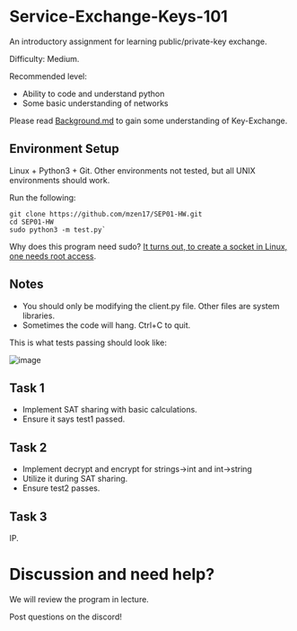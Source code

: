 # Service-Exchange-Keys-101
An introductory assignment for learning public/private-key exchange.

Difficulty: Medium.

Recommended level:
- Ability to code and understand python
- Some basic understanding of networks

Please read [Background.md](https://github.com/mzen17/SEP01-HW/blob/main/Background.md) to gain some understanding of Key-Exchange.

## Environment Setup
Linux + Python3 + Git. Other environments not tested, but all UNIX environments should work.

Run the following:

```
git clone https://github.com/mzen17/SEP01-HW.git
cd SEP01-HW
sudo python3 -m test.py`
```

Why does this program need sudo? [It turns out, to create a socket in Linux, one needs root access](https://security.stackexchange.com/questions/244635/why-do-i-need-root-privileges-to-send-a-raw-packet-from-a-unix-machine).

## Notes
- You should only be modifying the client.py file. Other files are system libraries.
- Sometimes the code will hang. Ctrl+C to quit.

This is what tests passing should look like:

![image](https://github.com/user-attachments/assets/4306973e-4f3f-40d4-b3ea-7cf59f3ac707)


## Task 1
- Implement SAT sharing with basic calculations.
- Ensure it says test1 passed.

## Task 2
- Implement decrypt and encrypt for strings->int and int->string
- Utilize it during SAT sharing.
- Ensure test2 passes.

## Task 3
IP.

# Discussion and need help?
We will review the program in lecture.

Post questions on the discord!
